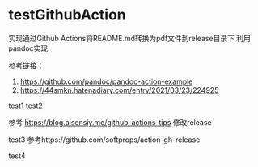 # testGithubAction
实现通过Github Actions将README.md转换为pdf文件到release目录下
利用pandoc实现

参考链接：
1. https://github.com/pandoc/pandoc-action-example
2. https://44smkn.hatenadiary.com/entry/2021/03/23/224925

test1
test2

参考 https://blog.aisensiy.me/github-actions-tips 修改release

test3 参考https://github.com/softprops/action-gh-release

test4
